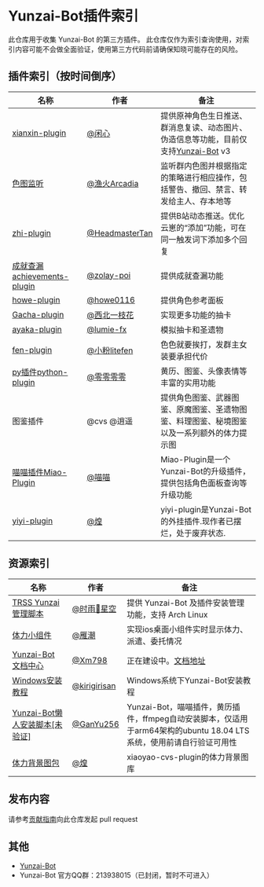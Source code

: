 # Yunzai-Bot插件索引

此仓库用于收集 Yunzai-Bot 的第三方插件。
此仓库仅作为索引查询使用，对索引内容可能不会做全面验证，使用第三方代码前请确保知晓可能存在的风险。

## 插件索引（按时间倒序）

<!-- 新内容请添加到首行 -->

| 名称 | 作者 | 备注 |
| --- | --- | --- |
|[xianxin-plugin](https://gitee.com/xianxincoder/xianxin-plugin)|[@闲心](https://gitee.com/xianxincoder)|提供原神角色生日推送、群消息复读、动态图片、伪造信息等功能，目前仅支持[Yunzai-Bot](https://gitee.com/Le-niao/Yunzai-Bot) v3|
|[色图监听](https://gitee.com/Hikari666/PornpicListener)|[@渔火Arcadia](https://gitee.com/Hikari666)|监听群内色图并根据指定的策略进行相应操作，包括警告、撤回、禁言、转发给主人、存本地等|
| [zhi-plugin](https://github.com/HeadmasterTan/zhi-plugin) | [@HeadmasterTan](https://github.com/HeadmasterTan) | 提供B站动态推送。优化云崽的“添加”功能，可在同一触发词下添加多个回复 |
| [成就查漏achievements-plugin](https://github.com/zolay-poi/achievements-plugin) | [@zolay-poi](https://github.com/zolay-poi) | 提供成就查漏功能 |
| [howe-plugin](https://github.com/howe0116/howe-plugin) | [@howe0116](https://github.com/howe0116) | 提供角色参考面板 |
| [Gacha-plugin](https://gitee.com/Nwflower/Gacha-plugin) | [@西北一枝花](https://gitee.com/Nwflower/) | 实现更多功能的抽卡 |
| [ayaka-plugin](https://github.com/lumie-fx/ayaka-plugin) | [@lumie-fx](https://github.com/lumie-fx) | 模拟抽卡和圣遗物 |
| [fen-plugin](https://gitee.com/litefen/fen-plugin) | [@小粉litefen](https://gitee.com/litefen) | 色色就要挨打，发群主女装要承担代价 |
| [py插件python-plugin](https://gitee.com/linglinglingling-python/python-plugin) | [@零零零零](https://gitee.com/linglinglingling-python) | 黄历、图鉴、头像表情等丰富的实用功能 |
| 图鉴插件 | @cvs @逍遥 | 提供角色图鉴、武器图鉴、原魔图鉴、圣遗物图鉴、料理图鉴、秘境图鉴以及一系列额外的体力提示图 |
| [喵喵插件Miao-Plugin](https://gitee.com/yoimiya-kokomi/miao-plugin) | [@喵喵](https://gitee.com/yoimiya-kokomi)| Miao-Plugin是一个Yunzai-Bot的升级插件，提供包括角色面板查询等升级功能 |
| [yiyi-plugin](https://gitee.com/cv-hunag/yiyi-plugin) | [@煌](https://gitee.com/cv-hunag) | yiyi-plugin是Yunzai-Bot的外挂插件.现作者已摆烂，处于废弃状态. |

<!-- 请不要在这里添加内容，请将内容添加到首行 -->


## 资源索引

| 名称 | 作者 | 备注 |
| --- | --- | --- |
| [TRSS Yunzai 管理脚本](https://gitee.com/TimeRainStarSky/TRSS_Yunzai) | [@时雨🌌星空](https://gitee.com/TimeRainStarSky) | 提供 Yunzai-Bot 及插件安装管理功能，支持 Arch Linux |
| [体力小组件](https://gihub.com/OctoberCK/genshinhelper) | [@雁潮](https://github.com/OctoberCK) | 实现ios桌面小组件实时显示体力、派遣、委托情况 |
| [Yunzai-Bot 文档中心](https://github.com/Xm798/Yunzai-Bot-Docs) | [@Xm798](https://github.com/Xm798) | 正在建设中。[文档地址](https://docs.yunzai.org/) |
| [Windows安装教程](https://github.com/kirigirisan/Windows-Install-Yunzai-Bot) | [@kirigirisan](https://github.com/kirigirisan) | Windows系统下Yunzai-Bot安装教程 |
| [Yunzai-Bot懒人安装脚本[未验证]](https://github.com/GanYu256/Yunzai) | [@GanYu256](https://github.com/GanYu256/Yunzai/commits?author=GanYu256) | Yunzai-Bot，喵喵插件，黄历插件，ffmpeg自动安装脚本，仅适用于arm64架构的ubuntu 18.04 LTS系统，使用前请自行验证可用性|
| [体力背景图包](https://gitee.com/cv-hunag/BJT) | [@煌](https://gitee.com/cv-hunag) | xiaoyao-cvs-plugin的体力背景图库 |


## 发布内容

请参考[贡献指南](./CONTRIBUTING.md)向此仓库发起 pull request


## 其他

* [Yunzai-Bot](https://github.com/Le-niao/Yunzai-Bot)
* Yunzai-Bot 官方QQ群：213938015（已封闭，暂时不可进入）
